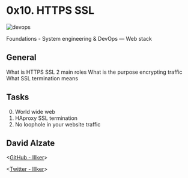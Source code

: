 # 0x10. HTTPS SSL


![devops](https://www.sysorchestra.com/content/images/2015/02/cat_encrypt_everything.jpg)


  Foundations - System engineering & DevOps ― Web stack

## General

What is HTTPS SSL 2 main roles
What is the purpose encrypting traffic
What SSL termination means

## Tasks

0. World wide web
1. HAproxy SSL termination
2. No loophole in your website traffic


## David Alzate 

<[GitHub - Illker](https://github.com/illker)>

<[Twitter - Illker](https://twitter.com/illker)>